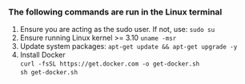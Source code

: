 ### The following commands are run in the Linux terminal ###
1. Ensure you are acting as the sudo user. If not, use: `sudo su`
1. Ensure running Linux kernel >= 3.10 `uname -msr`
1. Update system packages: `apt-get update && apt-get upgrade -y`
1. Install Docker <br>`curl -fsSL https://get.docker.com -o get-docker.sh`<br>
`sh get-docker.sh`
